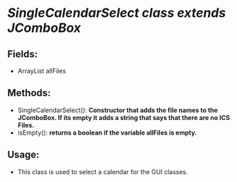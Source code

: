 # *SingleCalendarSelect class extends JComboBox<String>*

## Fields:
- ArrayList<ICSFile> allFiles

## Methods:
- SingleCalendarSelect(): **Constructor that adds the file names to the JComboBox. If its empty it adds a string that says that there are no ICS Files.**
- isEmpty(): **returns a boolean if the variable allFiles is empty.**

## Usage:
- This class is used to select a calendar for the GUI classes.